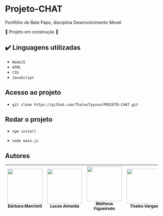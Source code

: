 # Projeto-CHAT

Portifólio de Bate Papo, disciplina Desenvolvimento Movel


:construction: Projeto em construção :construction:

## ✔️ Linguagens utilizadas

- ``NodeJS``
- ``HTML``
- ``CSS``
- ``JavaScript``

## Acesso ao projeto

- ``git clone https://github.com/ThalesTayson/PROJETO-CHAT.git``

## Rodar o projeto

- ``npm install``

- ``node main.js``

## Autores
| [<img src="https://avatars.githubusercontent.com/u/88682522?v=4" width=115><br><sub>Bárbara Marcheti</sub>](https://github.com/Bamarcheti) |  [<img src="https://avatars.githubusercontent.com/u/64665422?v=4" width=115><br><sub>Lucas Almeida</sub>](https://github.com/LucasATS) |  [<img src="https://avatars.githubusercontent.com/u/15002987?v=4" width=115><br><sub>Matheus Figueiredo</sub>](https://github.com/MatheusFigueiredo) |  [<img src="https://avatars.githubusercontent.com/u/101616134?v=4" width=115><br><sub>Thales Vargas</sub>](https://github.com/ThalesTayson) |
| :---: | :---: | :---: | :---: |

